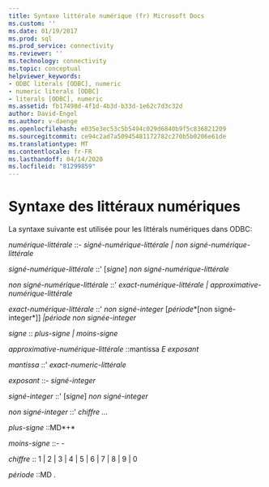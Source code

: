 ```yaml
---
title: Syntaxe littérale numérique (fr) Microsoft Docs
ms.custom: ''
ms.date: 01/19/2017
ms.prod: sql
ms.prod_service: connectivity
ms.reviewer: ''
ms.technology: connectivity
ms.topic: conceptual
helpviewer_keywords:
- ODBC literals [ODBC], numeric
- numeric literals [ODBC]
- literals [ODBC], numeric
ms.assetid: fb17498d-4f1d-4b3d-b33d-1e62c7d3c32d
author: David-Engel
ms.author: v-daenge
ms.openlocfilehash: e035e3ec53c5b5494c029d6840b9f5c836821209
ms.sourcegitcommit: ce94c2ad7a50945481172782c270b5b0206e61de
ms.translationtype: MT
ms.contentlocale: fr-FR
ms.lasthandoff: 04/14/2020
ms.locfileid: "81299859"
---
```

# <a name="numeric-literal-syntax"></a>Syntaxe des littéraux numériques
La syntaxe suivante est utilisée pour les littérals numériques dans ODBC:  
  
 *numérique-littérale* ::- *signé-numérique-littérale &#124; non signé-numérique-littérale*  
  
 *signé-numérique-littérale* ::' [*signe*] *non signé-numérique-littérale*  
  
 *non signé-numérique-littérale* ::' *exact-numérique-littérale &#124; approximative-numérique-littérale*  
  
 *exact-numérique-littérale* ::' *non signé-integer* [*période**[non signé-integer*]] *&#124;période non signée-integer*  
  
 *signe* :: *plus-signe &#124; moins-signe*  
  
 *approximative-numérique-littérale* ::mantissa *E exposant*  
  
 *mantissa* ::' *exact-numeric-littérale*  
  
 *exposant* ::- *signé-integer*  
  
 *signé-integer* ::' [*signe*] *non signé-integer*  
  
 *non signé-integer* ::' *chiffre ...*  
  
 *plus-signe* ::MD*+*  
  
 *moins-signe* ::- -  
  
 *chiffre* :: 1 &#124; 2 &#124; 3 &#124; 4 &#124; 5 &#124; 6 &#124; 7 &#124; 8 &#124; 9 &#124; 0  
  
 *période* ::MD .
